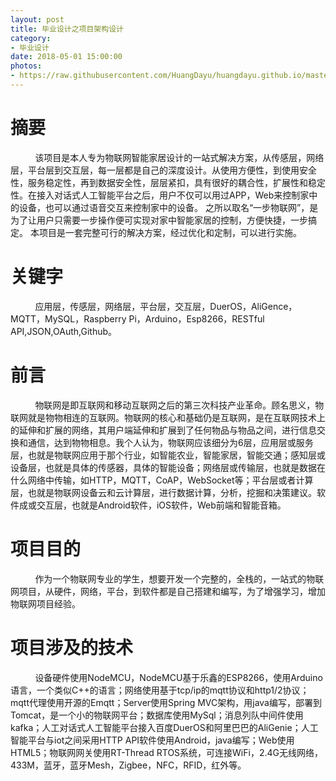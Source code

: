 ```yaml
---
layout: post
title: 毕业设计之项目架构设计
category: 
- 毕业设计
date: 2018-05-01 15:00:00
photos:
- https://raw.githubusercontent.com/HuangDayu/huangdayu.github.io/master/assets/private/images/image-51.png
---
```


# 摘要
  
&nbsp;&nbsp;&nbsp;&nbsp;&nbsp;&nbsp;&nbsp;&nbsp;&nbsp;&nbsp;该项目是本人专为物联网智能家居设计的一站式解决方案，从传感层，网络层，平台层到交互层，每一层都是自己的深度设计。从使用方便性，到使用安全性，服务稳定性，再到数据安全性，层层紧扣，具有很好的耦合性，扩展性和稳定性。在接入对话式人工智能平台之后，用户不仅可以用过APP，Web来控制家中的设备，也可以通过语音交互来控制家中的设备。
之所以取名“一步物联网”，是为了让用户只需要一步操作便可实现对家中智能家居的控制，方便快捷，一步搞定。
本项目是一套完整可行的解决方案，经过优化和定制，可以进行实施。  

# 关键字
  
&nbsp;&nbsp;&nbsp;&nbsp;&nbsp;&nbsp;&nbsp;&nbsp;&nbsp;&nbsp;应用层，传感层，网络层，平台层，交互层，DuerOS，AliGence，MQTT，MySQL，Raspberry Pi，Arduino，Esp8266，RESTful API,JSON,OAuth,Github。  

# 前言
  
&nbsp;&nbsp;&nbsp;&nbsp;&nbsp;&nbsp;&nbsp;&nbsp;&nbsp;&nbsp;物联网是即互联网和移动互联网之后的第三次科技产业革命。顾名思义，物联网就是物物相连的互联网。物联网的核心和基础仍是互联网，是在互联网技术上的延伸和扩展的网络，其用户端延伸和扩展到了任何物品与物品之间，进行信息交换和通信，达到物物相息。我个人认为，物联网应该细分为6层，应用层或服务层，也就是物联网应用于那个行业，如智能农业，智能家居，智能交通；感知层或设备层，也就是具体的传感器，具体的智能设备；网络层或传输层，也就是数据在什么网络中传输，如HTTP，MQTT，CoAP，WebSocket等；平台层或者计算层，也就是物联网设备云和云计算层，进行数据计算，分析，挖掘和决策建议。软件成或交互层，也就是Android软件，iOS软件，Web前端和智能音箱。  

# 项目目的
  
&nbsp;&nbsp;&nbsp;&nbsp;&nbsp;&nbsp;&nbsp;&nbsp;&nbsp;&nbsp;作为一个物联网专业的学生，想要开发一个完整的，全栈的，一站式的物联网项目，从硬件，网络，平台，到软件都是自己搭建和编写，为了增强学习，增加物联网项目经验。  

# 项目涉及的技术
  
&nbsp;&nbsp;&nbsp;&nbsp;&nbsp;&nbsp;&nbsp;&nbsp;&nbsp;&nbsp;设备硬件使用NodeMCU，NodeMCU基于乐鑫的ESP8266，使用Arduino语言，一个类似C++的语言；网络使用基于tcp/ip的mqtt协议和http1/2协议；mqtt代理使用开源的Emqtt；Server使用Spring MVC架构，用java编写，部署到Tomcat，是一个小的物联网平台；数据库使用MySql；消息列队中间件使用kafka；人工对话式人工智能平台接入百度DuerOS和阿里巴巴的AliGenie；人工智能平台与iot之间采用HTTP API软件使用Android，java编写；Web使用HTML5；物联网网关使用RT-Thread RTOS系统，可连接WiFi，2.4G无线网络，433M，蓝牙，蓝牙Mesh，Zigbee，NFC，RFID，红外等。  
